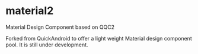 # material2
Material Design Component based on QQC2

Forked from QuickAndroid to offer a light weight Material design component pool. It is still under development. 
